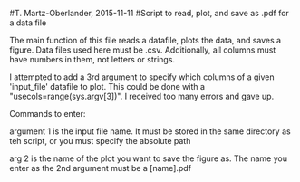 #T. Martz-Oberlander, 2015-11-11
#Script to read, plot, and save as .pdf for a data file


The main function of this file reads a datafile, plots the data, and saves a figure. Data files used here must be .csv. Additionally, all columns must have numbers in them, not letters or strings.

I attempted to add a 3rd argument to specify which columns of a given 'input_file' datafile to plot. This could be done with a "usecols=range(sys.argv[3])". I received too many errors and gave up.

Commands to enter:

argument 1 is the input file name. It must be stored in the same directory as teh script, or you must specify the absolute path

arg 2 is the name of the plot you want to save the figure as. The name you enter as the 2nd argument must be a [name].pdf


 


  
